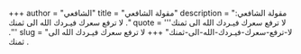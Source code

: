 +++
author = "الشافعي"
title = "مقولة الشافعي"
description = "مقولة الشافعي: لا ترفع سعرك فيـردك الله الى ثمنك ."
quote = '''لا ترفع سعرك فيـردك الله الى ثمنك .'''
slug = "لا-ترفع-سعرك-فيـردك-الله-الى-ثمنك"
+++
لا ترفع سعرك فيـردك الله الى ثمنك .
